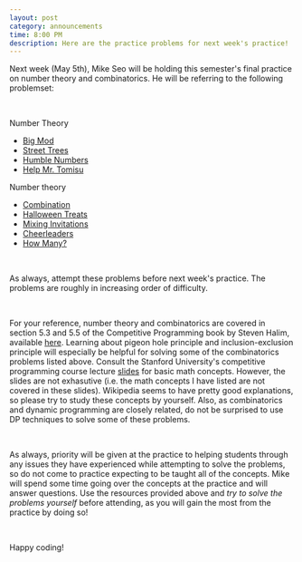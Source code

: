 ```yaml
---
layout: post
category: announcements
time: 8:00 PM
description: Here are the practice problems for next week's practice!
---
```


Next week (May 5th), Mike Seo will be holding this semester's final practice on 
number theory and combinatorics. He will be referring to the following 
problemset:

<br/>

Number Theory

  * [Big Mod][1]
  * [Street Trees][2]
  * [Humble Numbers][3]
  * [Help Mr. Tomisu][4]

Number theory

  * [Combination][5]
  * [Halloween Treats][6]
  * [Mixing Invitations][7]
  * [Cheerleaders][8]
  * [How Many?][9]


<br/>

As always, attempt these problems before next week's practice. 
The problems are roughly in increasing order of difficulty.

<br/>

For your reference, number theory and combinatorics are covered in section 5.3
and 5.5 of the Competitive Programming book by Steven Halim, available [here][Halim]. 
Learning about pigeon hole principle and inclusion-exclusion principle will especially 
be helpful for solving some of the combinatorics problems listed above. Consult the Stanford 
University's competitive programming course lecture [slides][Stanford] for basic math concepts. 
However, the slides are not exhasutive (i.e. the math concepts I have listed are not covered in 
these slides). Wikipedia seems to have pretty good explanations, so please try to study these 
concepts by yourself. Also, as combinatorics and dynamic programming are closely related, do not 
be surprised to use DP techniques to solve some of these problems.

 
<br/>

As always, priority will be given at the practice to helping 
students through any issues they have experienced while attempting to solve 
the problems, so do not come to practice expecting to be taught all of the 
concepts. Mike will spend some time going over the concepts at the practice 
and will answer questions. Use the resources provided above 
and <i>try to solve the problems yourself</i> before attending, as you will 
gain the most from the practice by doing so!


<br/>

Happy coding!

[Halim]: http://www.comp.nus.edu.sg/~stevenha/myteaching/competitive_programming/cp1.pdf
[1]: http://uva.onlinejudge.org/index.php?option=com_onlinejudge&Itemid=8&category=5&page=show_problem&problem=310
[2]: http://www.spoj.com/problems/STREETR/
[3]: http://uva.onlinejudge.org/index.php?option=com_onlinejudge&Itemid=8&category=6&page=show_problem&problem=384
[4]: http://uva.onlinejudge.org/index.php?option=com_onlinejudge&Itemid=8&category=26&page=show_problem&problem=2435
[5]: http://uva.onlinejudge.org/index.php?option=com_onlinejudge&Itemid=8&category=5&page=show_problem&problem=305
[6]: http://uva.onlinejudge.org/index.php?option=com_onlinejudge&Itemid=8&category=24&page=show_problem&problem=2178
[7]: http://uva.onlinejudge.org/index.php?option=com_onlinejudge&Itemid=8&category=24&page=show_problem&problem=2257
[8]: http://uva.onlinejudge.org/index.php?option=com_onlinejudge&Itemid=8&category=226&page=show_problem&problem=2906
[9]: http://uva.onlinejudge.org/index.php?option=com_onlinejudge&Itemid=8&category=11&page=show_problem&problem=927
[Stanford]: http://web.stanford.edu/class/cs97si/02-mathematics.pdf
